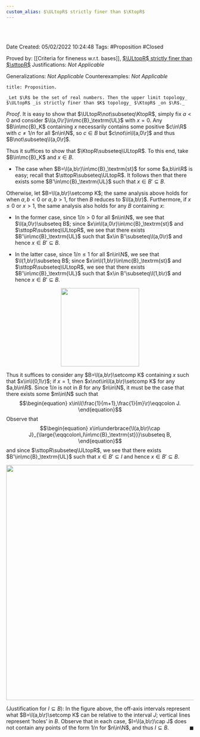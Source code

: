 ```yaml
---
custom_alias: $\ULtopR$ strictly finer than $\KtopR$
---
```


<br />
<br />

Date Created: 05/02/2022 10:24:48
Tags: #Proposition #Closed 

Proved by: [[Criteria for fineness w.r.t. bases]], [$\ULtopR$ strictly finer than $\sttopR$](Upper-limit%20topology%20strictly%20finer%20than%20standard%20topology%20on%20R.md)
Justifications: _Not Applicable_

Generalizations: _Not Applicable_
Counterexamples: _Not Applicable_

``` ad-Proposition
title: Proposition.

_Let $\R$ be the set of real numbers. Then the upper limit topology_ $\ULtopR$ _is strictly finer than $K$ topology_ $\KtopR$ _on $\R$._

```

_Proof_. It is easy to show that $\ULtopR\not\subseteq\KtopR$, simply fix $a<0$ and consider $\l(a,0\r]\in\mc{B}_\textrm{UL}$ with $x=0$. Any $B\in\mc{B}_K$ containing $x$ necessarily contains some positive $c\in\R$ with $c\neq1/n$ for all $n\in\N$, so $c\in B$ but $c\not\in\l(a,0\r]$ and thus $B\not\subseteq\l(a,0\r]$.

Thus it suffices to show that $\KtopR\subseteq\ULtopR$. To this end, take $B\in\mc{B}_K$ and $x\in B$.
* The case when $B=\l(a,b\r)\in\mc{B}_\textrm{st}$ for some $a,b\in\R$ is easy; recall that $\sttopR\subseteq\ULtopR$. It follows then that there exists some $B'\in\mc{B}_\textrm{UL}$ such that $x\in B'\subseteq B$.

Otherwise, let $B=\l(a,b\r)\setcomp K$; the same analysis above holds for when $a,b<0$ or $a,b>1$, for then $B$ reduces to $\l(a,b\r)$. Furthermore, if $x\leq0$ or $x>1$, the same analysis also holds for any $B$ containing $x$:
* In the former case, since $1/n>0$ for all $n\in\N$, we see that $\l(a,0\r)\subseteq B$; since $x\in\l(a,0\r)\in\mc{B}_\textrm{st}$ and $\sttopR\subseteq\ULtopR$, we see that there exists $B'\in\mc{B}_\textrm{UL}$ such that $x\in B'\subseteq\l(a,0\r)$ and hence $x\in B'\subseteq B$.

* In the latter case, since $1/n\leq1$ for all $n\in\N$, we see that $\l(1,b\r)\subseteq B$; since $x\in\l(1,b\r)\in\mc{B}_\textrm{st}$ and $\sttopR\subseteq\ULtopR$, we see that there exists $B'\in\mc{B}_\textrm{UL}$ such that $x\in B'\subseteq\l(1,b\r)$ and hence $x\in B'\subseteq B$.

<center><img src="https://raw.githubusercontent.com/zhaoshenzhai/MathWiki/master/Images/2022-02-09_190923/image.svg", width=210></center>

Thus it suffices to consider any $B=\l(a,b\r)\setcomp K$ containing $x$ such that $x\in\l(0,1\r)$; if $x=1$, then $x\not\in\l(a,b\r)\setcomp K$ for any $a,b\in\R$. Since $1/n$ is not in $B$ for any $n\in\N$, it must be the case that there exists some $m\in\N$ such that
$$\begin{equation}
    x\in\l(\frac{1}{m+1},\frac{1}{m}\r)\eqqcolon J.
\end{equation}$$
Observe that
$$\begin{equation}
    x\in\underbrace{\l(a,b\r)\cap J}_{\large{\eqqcolon\,I\in\mc{B}_\textrm{st}}}\subseteq B,
\end{equation}$$
and since $\sttopR\subseteq\ULtopR$, we see that there exists $B'\in\mc{B}_\textrm{UL}$ such that $x\in B'\subseteq I$ and hence $x\in B'\subseteq B$.

<center><img src="https://raw.githubusercontent.com/zhaoshenzhai/MathWiki/master/Images/2022-02-09_182331/image.svg", width=630></center>

(Justification for $I\subseteq B$): In the figure above, the off-axis intervals represent what $B=\l(a,b\r)\setcomp K$ can be relative to the interval $J$; vertical lines represent $\textrm{`}$holes$\textrm{'}$ in $B$. Observe that in each case, $I=\l(a,b\r)\cap J$ does not contain any points of the form $1/n$ for $n\in\N$, and thus $I\subseteq B$.<span style="float:right;">$\blacksquare$</span>
